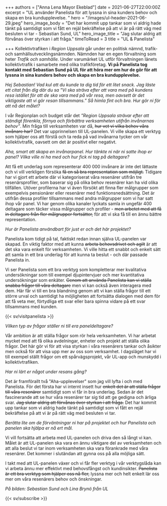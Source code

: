 +++
authors = ["Anna Lena Mayor Ekeblad"]
date = 2021-06-27T22:00:00Z
excerpt = "UL använder Panelista för att lyssna in sina kunders behov och skapa en bra kundupplevelse. "
hero = "/images/ul-header-2021-06-29.jpeg"
hero_image_body = "Det har kommit upp tankar som vi aldrig hade tänkt på samtidigt som vi fått en rejäl bekräftelse på att vi är på rätt väg med besluten vi tar - Sebastian Sund, UL"
hero_image_title = "Jag slutar aldrig att förvånas över styrkan i att fråga."
timeToRead = 3
title = "UL & Panelista"

+++
Kollektivtrafiken i _Region Uppsala_ går under en politisk nämnd, trafik- och samhällsutvecklingsnämnden. Nämnden har en egen förvaltning som heter _Trafik och samhälle._ Under varumärket UL utför förvaltningen länets kollektivtrafik i samarbete med olika trafikföretag. **Vi på Panelista tog kontakt med Sebastian Sund på UL för att höra mer om hur de gör för att lyssna in sina kunders behov och skapa en bra kundupplevelse.**

_Hej Sebastian! Vad kul att du kunde ta dig tid för ett litet snack. Jag läste ett citat från dig där du sa ”Vi ska sträva efter att vara med på kundens resa istället för att de ska vara med på vår resa, men oavsett är det viktigaste att vi gör resan tillsammans.” Så himla fint och bra. Hur gör ni för att nå det målet?_

I vår Regionplan och budget står det _”Region Uppsala strävar efter att ständigt förenkla, förnya och förbättra verksamheten utifrån invånarnas behov”_. Min fråga till verksamheten var då, ~~hur vet vi vilka behov våra invånare har?~~ Det var upprinnelsen till UL-panelen. Vi ville skapa ett verktyg som hjälper oss att förstå och ta reda på vad invånarna tycker om vår kollektivtrafik, oavsett om det är positivt eller negativt.

_Aha, smart att skapa en invånarpanel. Hur tänkte ni när ni satte ihop er panel? Vilka ville ni ha med och hur fick ni tag på deltagare?_

Att få ett underlag som representerar 400 000 invånare är inte det lättaste och vi vill verkligen försöka ~~få en så bra representation som möjligt.~~ Tidigare har vi gjort ett arbete där vi kategoriserat våra resenärer utifrån tre resenärsprofiler, som baserar sig på olika behov resenärer kan ha vid olika tillfällen. Utöver profilerna har vi även försökt att finna fler målgrupper som exempelvis pensionärer eller resenärer med funktionsnedsättning. Det är utifrån dessa profiler tillsammans med andra målgrupper som vi har satt ihop vår panel. Vi har genom olika kanaler lyckats samla in ungefär 400 deltagare som täcker vissa målgrupper och profiler - ~~men arbetet med att få in deltagare från fler målgrupper fortsätter,~~ för att vi ska få till en ännu bättre representation.

_Hur är Panelista användbart för just er och det här projektet?_

Panelista kom tidigt på tal, faktiskt redan innan själva UL-panelen var skapad. En viktig faktor med att kunna ~~arbeta behovsdrivet och agilt~~ är att det ska vara enkelt för verksamheten. Vi ville hitta ett snabbt och enkelt sätt att samla in ett bra underlag för att kunna ta beslut - och där passade Panelista in.

Vi ser Panelista som ett bra verktyg som kompletterar mer kvalitativa undersökningar som till exempel djupintervjuer och mer kvantitativa undersökningar som enkäter. ~~Genom att använda Panelista kan vi ställa snabba frågor till våra deltagare~~ men vi kan också även interagera med dem. Här får vi till en bra blandning genom att vi kan ställa frågor till ett större urval och samtidigt ha möjligheten att fortsätta dialogen med dem för att få veta mer, förtydliga ett svar eller bara spinna vidare på ett svar tillsammans med kunden.

{{< sv/visitpanelista >}}

_Vilken typ av frågor ställer ni till era paneldeltagare?_

Vår ambition är att ställa frågor som rör hela verksamheten. Vi har arbetat mycket med att få olika avdelningar, enheter och projekt att ställa olika frågor. Det här gör vi för att visa styrkan i våra resenärers tankar och åsikter men också för att visa upp mer av oss som verksamhet. I dagsläget har vi till exempel ställt frågor om ett spårvägsprojekt, vår UL-app och munskydd i kollektivtrafiken.

_Har ni lärt er något under resans gång?_

Det är framförallt två "Aha-upplevelser" som jag vill lyfta i och med Panelista. För det första har vi internt insett hur ~~enkelt det är att ställa frågor till våra resenärer~~ samtidigt som vi får in bra underlag. Sedan är det fascinerande att se hur våra resenärer tar sig tid att ge gedigna och ärliga svar. ~~Jag slutar aldrig att förvånas över styrkan i att fråga.~~ Det har kommit upp tankar som vi aldrig hade tänkt på samtidigt som vi fått en rejäl bekräftelse på att vi är på rätt väg med besluten vi tar.

_Berätta lite om de förväntningar ni har på projektet och hur Panelista och panelen ska hjälpa er nå ert mål._

Vi vill fortsätta att arbeta med UL-panelen och driva den så långt vi kan. Målet är att UL-panelen ska vara en ännu viktigare del av verksamheten och att alla beslut vi tar inom verksamheten ska vara förankrade med våra resenärer. Det kommer i slutändan att gynna oss på alla möjliga sätt.

I takt med att UL-panelen växer och vi får fler verktyg i vår verktygslåda kan vi arbeta ännu mer effektivt med behovsfångst och kundinsikter. ~~Panelista är ett bra verktyg som hjälper oss nå fler,~~ lyssna mer och helt enkelt lär oss mer om våra resenärers behov och önskningar.

_På bilden: Sebastian Sund och Lina Brynö från UL_

{{< sv/subscribe >}}